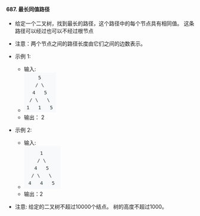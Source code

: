 #### 687. 最长同值路径
- 给定一个二叉树，找到最长的路径，这个路径中的每个节点具有相同值。 这条路径可以经过也可以不经过根节点
- 注意：两个节点之间的路径长度由它们之间的边数表示。
- 示例 1:
  - 输入:
  - ![avatar](images/../../images/687_1.png)
  - 输出： 2

- 示例 2:
  - 输入:
  - ![avatar](images/../../images/687_2.png)
  - 输出：2

- 注意: 给定的二叉树不超过10000个结点。 树的高度不超过1000。